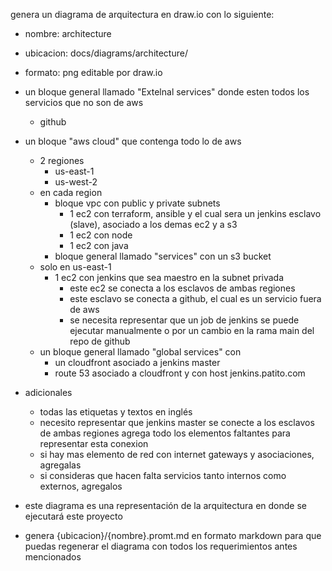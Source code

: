 genera un diagrama de arquitectura en draw.io con lo siguiente:
- nombre: architecture
- ubicacion: docs/diagrams/architecture/
- formato: png editable por draw.io  

- un bloque general llamado "Extelnal services" donde esten todos los servicios que no son de aws
  - github
- un bloque "aws cloud" que contenga todo lo de aws
  - 2 regiones
      - us-east-1
      - us-west-2
  - en cada region
    - bloque vpc con public y private subnets
      - 1 ec2 con terraform, ansible y el cual sera un jenkins esclavo (slave), asociado a los demas ec2 y a s3
      - 1 ec2 con node
      - 1 ec2 con java
    - bloque general llamado "services" con un s3 bucket
  - solo en us-east-1
    - 1 ec2 con jenkins que sea maestro en la subnet privada
      - este ec2 se conecta a los esclavos de ambas regiones
      - este esclavo se conecta a github, el cual es un servicio fuera de aws
      - se necesita representar que un job de jenkins se puede ejecutar manualmente o por un cambio en la rama main del repo de github
  - un bloque general llamado  "global services" con 
    - un cloudfront asociado a jenkins master
    - route 53 asociado a cloudfront y con host jenkins.patito.com

- adicionales
  - todas las etiquetas y textos en inglés
  - necesito representar que jenkins master se conecte a los esclavos de ambas regiones agrega todo los elementos faltantes para representar esta conexion
  - si hay mas elemento de red con internet gateways y asociaciones, agregalas
  - si consideras que hacen falta servicios tanto internos como externos, agregalos

- este diagrama es una representación de la arquitectura en donde se ejecutará este proyecto

- genera {ubicacion}/{nombre}.promt.md en formato markdown para que puedas regenerar el diagrama con todos los requerimientos antes mencionados
